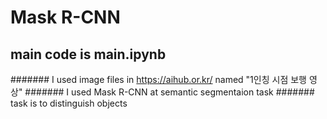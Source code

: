 # Mask R-CNN

## main code is main.ipynb

####### I used image files in https://aihub.or.kr/ named "1인칭 시점 보행 영상"
####### I used Mask R-CNN at semantic segmentaion task 
####### task is to distinguish objects 
